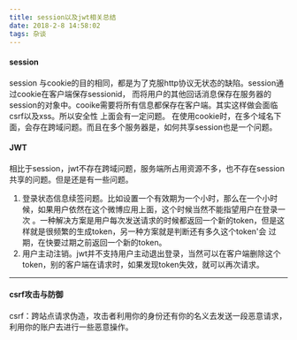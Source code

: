 ```yaml
---
title: session以及jwt相关总结
date: 2018-2-8 14:58:02
tags: 杂谈
---
```


#### session  
session 与cookie的目的相同，都是为了克服http协议无状态的缺陷。session通过cookie在客户端保存sessionid，
而将用户的其他回话消息保存在服务器的session的对象中。cooike需要将所有信息都保存在客户端。其实这样做会面临csrf以及xss。所以安全性
上面会有一定问题。
在使用cookie时，在多个域名下面，会存在跨域问题。而且在多个服务器是，如何共享session也是一个问题。

#### JWT
相比于session，jwt不存在跨域问题，服务端所占用资源不多，也不存在session共享的问题。但是还是有一些问题。  
1. 登录状态信息续签问题。比如设置一个有效期为一个小时，那么在一个小时候，如果用户依然在这个微博应用上面，这个时候当然不能指望用户在登录一次
。一种解决方案是用户每次发送请求的时候都返回一个新的token，但是这样就是很频繁的生成token，另一种方案就是判断还有多久这个token'会
过期，在快要过期之前返回一个新的token。  
2. 用户主动注销。jwt并不支持用户主动退出登录，当然可以在客户端删除这个token，别的客户端在请求时，如果发现token失效，就可以再次请求。

---

#### csrf攻击与防御 
csrf：跨站点请求伪造，攻击者利用你的身份还有你的名义去发送一段恶意请求，利用你的账户去进行一些恶意操作。

